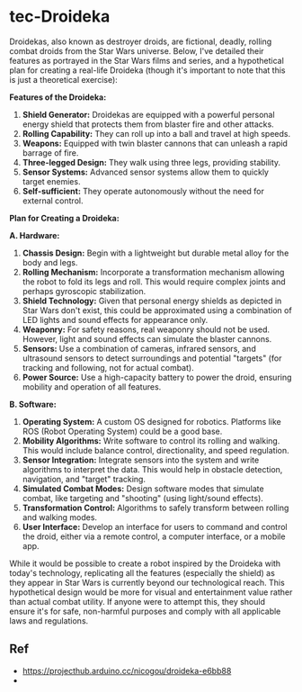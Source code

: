 # tec-Droideka
Droidekas, also known as destroyer droids, are fictional, deadly, rolling combat droids from the Star Wars universe. Below, I've detailed their features as portrayed in the Star Wars films and series, and a hypothetical plan for creating a real-life Droideka (though it's important to note that this is just a theoretical exercise):

**Features of the Droideka:**

1. **Shield Generator:** Droidekas are equipped with a powerful personal energy shield that protects them from blaster fire and other attacks.
2. **Rolling Capability:** They can roll up into a ball and travel at high speeds.
3. **Weapons:** Equipped with twin blaster cannons that can unleash a rapid barrage of fire.
4. **Three-legged Design:** They walk using three legs, providing stability.
5. **Sensor Systems:** Advanced sensor systems allow them to quickly target enemies.
6. **Self-sufficient:** They operate autonomously without the need for external control.

**Plan for Creating a Droideka:**

**A. Hardware:**

1. **Chassis Design:** Begin with a lightweight but durable metal alloy for the body and legs.
2. **Rolling Mechanism:** Incorporate a transformation mechanism allowing the robot to fold its legs and roll. This would require complex joints and perhaps gyroscopic stabilization.
3. **Shield Technology:** Given that personal energy shields as depicted in Star Wars don't exist, this could be approximated using a combination of LED lights and sound effects for appearance only.
4. **Weaponry:** For safety reasons, real weaponry should not be used. However, light and sound effects can simulate the blaster cannons.
5. **Sensors:** Use a combination of cameras, infrared sensors, and ultrasound sensors to detect surroundings and potential "targets" (for tracking and following, not for actual combat).
6. **Power Source:** Use a high-capacity battery to power the droid, ensuring mobility and operation of all features.

**B. Software:**

1. **Operating System:** A custom OS designed for robotics. Platforms like ROS (Robot Operating System) could be a good base.
2. **Mobility Algorithms:** Write software to control its rolling and walking. This would include balance control, directionality, and speed regulation.
3. **Sensor Integration:** Integrate sensors into the system and write algorithms to interpret the data. This would help in obstacle detection, navigation, and "target" tracking.
4. **Simulated Combat Modes:** Design software modes that simulate combat, like targeting and "shooting" (using light/sound effects).
5. **Transformation Control:** Algorithms to safely transform between rolling and walking modes.
6. **User Interface:** Develop an interface for users to command and control the droid, either via a remote control, a computer interface, or a mobile app.

While it would be possible to create a robot inspired by the Droideka with today's technology, replicating all the features (especially the shield) as they appear in Star Wars is currently beyond our technological reach. This hypothetical design would be more for visual and entertainment value rather than actual combat utility. If anyone were to attempt this, they should ensure it's for safe, non-harmful purposes and comply with all applicable laws and regulations.

## Ref
- https://projecthub.arduino.cc/nicogou/droideka-e6bb88
- 
